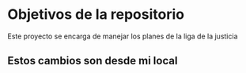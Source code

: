 # Objetivos de la repositorio

Este proyecto se encarga de manejar los planes de la liga de la justicia

## Estos cambios son desde mi local
